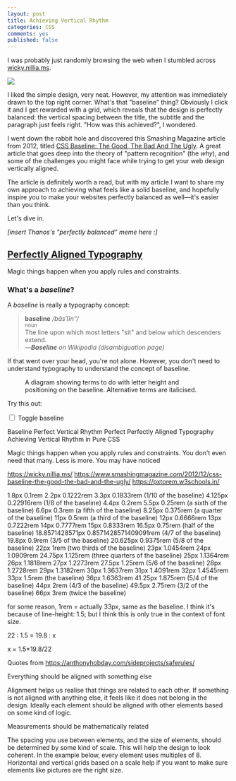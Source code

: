 ```yaml
---
layout: post
title: Achieving Vertical Rhythm
categories: CSS
comments: yes
published: false
---
```


I was probably just randomly browsing the web when I stumbled across [wicky.nillia.ms](https://wicky.nillia.ms/).

![](wickynilliams.webp)

I liked the simple design, very neat. However, my attention was immediately drawn to the top right corner. What's that "baseline" thing? Obviously I click it and I get rewarded with a grid, which reveals that the design is perfectly balanced: the vertical spacing between the title, the subtitle and the paragraph just feels right. "How was this achieved?", I wondered.

I went down the rabbit hole and discovered this Smashing Magazine article from 2012, titled [CSS Baseline: The Good, The Bad And The Ugly](https://www.smashingmagazine.com/2012/12/css-baseline-the-good-the-bad-and-the-ugly/). A great article that goes deep into the theory of "pattern recognition" (the *why*), and some of the challenges you might face while trying to get your web design vertically aligned.

The article is definitely worth a read, but with my article I want to share my own approach to achieving what feels like a solid baseline, and hopefully inspire you to make your websites perfectly balanced as well—it's easier than you think.

Let's dive in.

*[insert Thanos's "perfectly balanced" meme here :]*

## [Perfectly Aligned Typography](#perfectly-aligned-typography)

Magic things happen when you apply rules and constraints.

### What's a *baseline*?

A *baseline* is really a typography concept:

> **baseline** _/bās′līn″/_
> <br><small>noun</small><br>
> The line upon which most letters "sit" and below which descenders extend.
> <br><cite>—**Baseline** on Wikipedia (disambiguation page)</cite>

If that went over your head, you're not alone. However, you don't need to understand typography to understand the concept of baseline.

<figure>
    <img src="/images/svg/baseline.svg" alt="">
    <figcaption>A diagram showing terms to do with letter height and positioning on the baseline. Alternative terms are italicised.</figcaption>
</figure>

Try this out:

<input type="checkbox" id="toggle-lines" /> <label for="toggle-lines">Toggle baseline</label>
<script>
    document.getElementById('toggle-lines').addEventListener('click', function () {
        document.body.classList.toggle('baseline')
    })
</script>

Baseline Perfect
Vertical Rhythm Perfect
Perfectly Aligned Typography
Achieving Vertical Rhythm in Pure CSS

Magic things happen when you apply rules and constraints.
You don't even need that many. Less is more.
You may have noticed

https://wicky.nillia.ms/
https://www.smashingmagazine.com/2012/12/css-baseline-the-good-the-bad-and-the-ugly/
https://pxtorem.w3schools.in/

1.8px 0.1rem
2.2px 0.1222rem
3.3px 0.1833rem (1/10 of the baseline)
4.125px 0.22916rem (1/8 of the baseline)
4.4px 0.2rem
5.5px 0.25rem (a sixth of the baseline)
6.6px 0.3rem (a fifth of the baseline)
8.25px  0.375rem (a quarter of the baseline)
11px  0.5rem (a third of the baseline)
12px 0.6666rem
13px  0.7222rem
14px  0.7777rem
15px  0.8333rem
16.5px  0.75rem (half of the baseline)
18.8571428571px 0.8571428571409091rem (4/7 of the baseline)
19.8px  0.9rem (3/5 of the baseline)
20.625px  0.9375rem (5/8 of the baseline)
22px  1rem (two thirds of the baseline)
23px  1.0454rem
24px  1.0909rem
24.75px 1.125rem (three quarters of the baseline)
25px  1.1364rem
26px  1.1818rem
27px  1.2273rem
27.5px  1.25rem (5/6 of the baseline)
28px  1.2728rem
29px  1.3182rem
30px  1.3637rem
31px  1.4091rem
32px  1.4545rem
33px  1.5rem (the baseline)
36px  1.6363rem
41.25px 1.875rem (5/4 of the baseline)
44px  2rem (4/3 of the baseline)
49.5px 2.75rem (3/2 of the baseline)
66px  3rem (twice the baseline)



for some reason, 1rem = actually 33px, same as the baseline. I think it's because of line-height: 1.5; but I think this is only true in the context of font size.


22 : 1.5 = 19.8 : x

x = 1.5*19.8/22


Quotes from https://anthonyhobday.com/sideprojects/saferules/

Everything should be aligned with something else

Alignment helps us realise that things are related to each other. If something is not aligned with anything else, it feels like it does not belong in the design. Ideally each element should be aligned with other elements based on some kind of logic.

Measurements should be mathematically related

The spacing you use between elements, and the size of elements, should be determined by some kind of scale. This will help the design to look coherent. In the example below, every element uses multiples of 8. Horizontal and vertical grids based on a scale help if you want to make sure elements like pictures are the right size.
